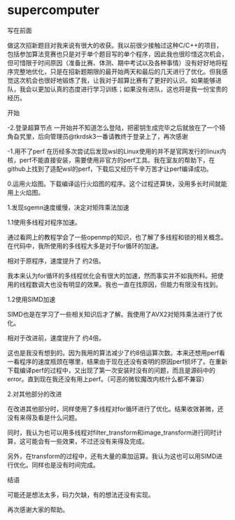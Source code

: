# supercomputer
写在前面

做这次招新题目对我来说有很大的收获。我以前很少接触过这种C/C++的项目，包括参加算法竞赛也只是对于单个题目写的单个程序，因此我也很珍惜这次机会，但可惜限于时间原因（准备比赛、体测、期中考试以及各种事情）没有好好地将程序完整地优化，只是在招新题期限的最开始两天和最后的几天进行了优化。但我感觉这次机会也很好地锻炼了我，让我对于超算比赛有了更好的认识。如果能够进队，我会以更加认真的态度进行学习训练；如果没有进队，这也将是我一份宝贵的经历。


开始


-2.登录超算节点 一开始并不知道怎么登陆，把密钥生成完毕之后就放在了一个犄角旮旯里，后向管理员@tkrdsk3一番请教终于登录上了，再次感谢 


-1.用不了perf 在历经多次尝试后发现wsl的Linux使用的并不是官网发行的linux内核，perf不能直接安装，需要使用非官方的perf工具。我在室友的帮助下，在github上找到了适配wsl的perf，下载后又经历千辛万苦才让perf编译成功。 


0.运用火焰图。下载编译运行火焰图的程序。这个过程还算快，没用多长时间就能用上火焰图。


1.发现sgemn速度缓慢，决定对矩阵乘法加速 

1.1使用多线程对程序加速。

通过看网上的教程学会了一些openmp的知识，也了解了多线程和锁的相关概念。在代码中，我所使用的多线程大多是对于for循环的加速。

相对于原程序，速度提升了 约2倍。

我本来认为for循环的多线程优化会有很大的加速，然而事实并不如我所料。把使用的线程数调大也没有明显的效果。我也一直在找原因，但能力有限没有找到。


1.2使用SIMD加速

SIMD也是在学习了一些相关知识后才了解。我使用了AVX2对矩阵乘法进行了优化。

相对于改进前，速度提升了 约4倍。

这也是我没有想到的。因为我用的算法减少了约8倍运算次数。本来还想用perf看一看程序的速度瓶颈在哪里，结果由于现在还没有查明的原因perf损坏了。在重新下载编译perf的过程中，又出现了第一次安装时没有的问题，而且是源码中的error。直到现在我还没有用上perf。（可恶的微软魔改内核什么都不兼容）


2.对其他部分的改进

在改进其他部分时，同样使用了多线程对for循环进行了优化。结果收效甚微，还没有来得及看是什么问题。

同时，我认为也可以用多线程对filter_transform和image_transform进行同时计算，这可能会有一些效果，不过还没有来得及完成。

另外，在transform的过程中，还有大量的乘加运算。我认为这也可以用SIMD进行优化。同样也是没有时间完成。

结语

可能还是想法太多，码力欠缺，有的想法还没有实现。

再次感谢大家的帮助。
